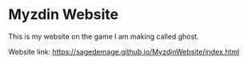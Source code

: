 # Myzdin Website
This is my website on the game I am making called ghost.

Website link: https://sagedemage.github.io/MyzdinWebsite/index.html
